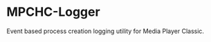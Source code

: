 MPCHC-Logger
========================

Event based process creation logging utility for Media Player Classic.
